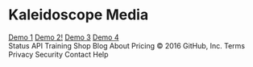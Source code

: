 <!DOCTYPE html>
<html lang="en" class="no-js">
	<head>
		<meta charset="UTF-8" />
		<meta http-equiv="X-UA-Compatible" content="IE=edge"> 
		<meta name="viewport" content="width=device-width, initial-scale=1"> 
		<title>Animated Background Headers | Demo 1</title>
		<meta name="description" content="Examples for creative website header animations using Canvas and JavaScript" />
		<meta name="keywords" content="header, canvas, animated, creative, inspiration, javascript" />
		<link rel="shortcut icon" href="../favicon.ico">
		<link rel="stylesheet" type="text/css" href="normalize.css" />
		<link rel="stylesheet" type="text/css" href="demo.css" />
		<link rel="stylesheet" type="text/css" href="component.css" />
		<link href='http://fonts.googleapis.com/css?family=Raleway:200,400,800' rel='stylesheet' type='text/css'>
		<!--[if IE]>
		<script src="http://html5shiv.googlecode.com/svn/trunk/html5.js"></script>
		<![endif]-->
	</head>
	<body>
		<div class="container demo-1">
			<div class="content">
				<div id="large-header" class="large-header">
					<canvas id="demo-canvas"></canvas>
					<h1 class="main-title">Kaleidoscope <span class="thin">Media</span></h1>
				</div>
				<div class="codrops-top clearfix">
				</div>
				<div class="codrops-header">
					<nav class="codrops-demos">
						<a class="current-demo" href="index.html">Demo 1</a>
						<a href="index2.html">Demo 2!</a>
						<a href="index3.html">Demo 3</a>
						<a href="index4.html">Demo 4</a>
					</nav>
				</div>
			</div>
			<!-- Related demos -->
		</div><!-- /container -->
		<script src="js/TweenLite.min.js"></script>
		<script src="js/EasePack.min.js"></script>
		<script src="js/rAF.js"></script>
		<script src="js/demo-1.js"></script>
	</body>
</html>
Status API Training Shop Blog About Pricing
© 2016 GitHub, Inc. Terms Privacy Security Contact Help
